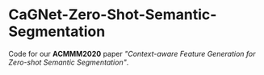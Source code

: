 # CaGNet-Zero-Shot-Semantic-Segmentation
Code for our **ACMMM2020** paper *"Context-aware Feature Generation for Zero-shot Semantic Segmentation"*.
